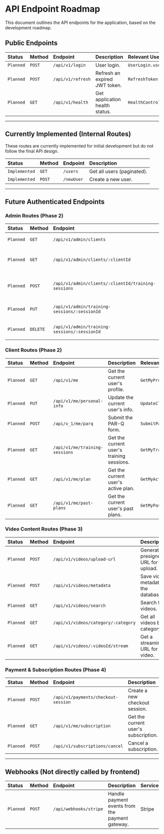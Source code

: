 # API Endpoint Roadmap

This document outlines the API endpoints for the application, based on the development roadmap.

## Public Endpoints

| Status      | Method | Endpoint          | Description                  | Relevant Use Case             |
| :---------- | :----- | :---------------- | :--------------------------- | :---------------------------- |
| `Planned`   | `POST` | `/api/v1/login`   | User login.                  | `UserLogin.usecase.ts`        |
| `Planned`   | `POST` | `/api/v1/refresh` | Refresh an expired JWT token.| `RefreshToken.usecase.ts`     |
| `Planned`   | `GET`  | `/api/v1/health`  | Get application health status. | `HealthController.check`      |

---

## Currently Implemented (Internal Routes)

These routes are currently implemented for initial development but do not follow the final API design.

| Status        | Method | Endpoint   | Description                   |
| :------------ | :----- | :--------- | :---------------------------- |
| `Implemented` | `GET`  | `/users`   | Get all users (paginated).    |
| `Implemented` | `POST` | `/newUser` | Create a new user.            |

---

## Future Authenticated Endpoints

### Admin Routes (Phase 2)

| Status    | Method   | Endpoint                                           | Description                            | Relevant Use Case                  |
| :-------- | :------- | :------------------------------------------------- | :------------------------------------- | :--------------------------------- |
| `Planned` | `GET`    | `/api/v1/admin/clients`                            | Get all clients.                       | `GetAllClients.usecase.ts`         |
| `Planned` | `GET`    | `/api/v1/admin/clients/:clientId`                  | Get a specific client by their ID.     | `GetClientById.usecase.ts`         |
| `Planned` | `POST`   | `/api/v1/admin/clients/:clientId/training-sessions`| Create a new training session.         | `CreateTrainingSession.usecase.ts` |
| `Planned` | `PUT`    | `/api/v1/admin/training-sessions/:sessionId`       | Update a training session.             | `UpdateTrainingSession.usecase.ts` |
| `Planned` | `DELETE` | `/api/v1/admin/training-sessions/:sessionId`       | Delete a training session.             | `DeleteTrainingSession.usecase.ts` |

### Client Routes (Phase 2)

| Status    | Method | Endpoint                     | Description                             | Relevant Use Case                    |
| :-------- | :----- | :--------------------------- | :-------------------------------------- | :----------------------------------- |
| `Planned` | `GET`  | `/api/v1/me`                 | Get the current user's profile.         | `GetMyProfile.usecase.ts`            |
| `Planned` | `PUT`  | `/api/v1/me/personal-info`   | Update the current user's info.         | `UpdateClientPersonalInfo.usecase.ts`|
| `Planned` | `POST` | `/api/v_1/me/parq`             | Submit the PAR-Q form.                  | `SubmitParq.usecase.ts`              |
| `Planned` | `GET`  | `/api/v1/me/training-sessions` | Get the current user's training sessions. | `GetMyTrainingSessions.usecase.ts`   |
| `Planned` | `GET`  | `/api/v1/me/plan`              | Get the current user's active plan.     | `GetMyActivePlan.usecase.ts`         |
| `Planned` | `GET`  | `/api/v1/me/past-plans`        | Get the current user's past plans.      | `GetMyPastPlans.usecase.ts`          |

### Video Content Routes (Phase 3)

| Status    | Method | Endpoint                         | Description                                | Relevant Use Case                  |
| :-------- | :----- | :------------------------------- | :----------------------------------------- | :--------------------------------- |
| `Planned` | `POST` | `/api/v1/videos/upload-url`      | Generate a presigned URL for S3 upload.  | `GeneratePresignedUrl.usecase.ts`  |
| `Planned` | `POST` | `/api/v1/videos/metadata`        | Save video metadata to the database.     | `SaveVideoMetadata.usecase.ts`     |
| `Planned` | `GET`  | `/api/v1/videos/search`          | Search for videos.                       | `SearchVideos.usecase.ts`          |
| `Planned` | `GET`  | `/api/v1/videos/category/:category`| Get all videos by category.              | `GetAllVideosByCategory.usecase.ts`|
| `Planned` | `GET`  | `/api/v1/videos/:videoId/stream` | Get a streaming URL for a video.         | `GetVideoStream.usecase.ts`        |

### Payment & Subscription Routes (Phase 4)

| Status    | Method | Endpoint                           | Description                        | Relevant Use Case                  |
| :-------- | :----- | :--------------------------------- | :--------------------------------- | :--------------------------------- |
| `Planned` | `POST` | `/api/v1/payments/checkout-session`| Create a new checkout session.     | `CreateCheckoutSession.usecase.ts` |
| `Planned` | `GET`  | `/api/v1/me/subscription`          | Get the current user's subscription. | `GetMySubscription.usecase.ts`     |
| `Planned` | `POST` | `/api/v1/subscriptions/cancel`     | Cancel a subscription.             | `CancelSubscription.usecase.ts`    |

---

## Webhooks (Not directly called by frontend)

| Status    | Method | Endpoint                  | Description                                       | Service       |
| :-------- | :----- | :------------------------ | :------------------------------------------------ | :------------ |
| `Planned` | `POST` | `/api/webhooks/stripe`    | Handle payment events from the payment gateway. | Stripe        |